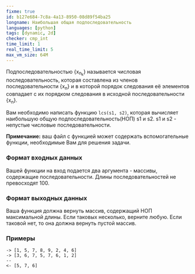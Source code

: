 ```yaml
---
fixme: true
id: b127e684-7c8a-4a13-8950-08d89f54ba25
longname: Наибольшая общая подпоследовательность
languages: [python]
tags: [dynamic, 2d]
checker: cmp_int
time_limit: 1
real_time_limit: 5
max_vm_size: 64M
---
```



Подпоследовательностью {x<sub>n<sub>k</sub></sub>} называется числовая последовательность, которая составлена из членов последовательности {x<sub>n</sub>} и в которой порядок следования её элементов совпадает с их порядком следования в исходной последовательности {x<sub>n</sub>}.

Вам необходимо написать функцию `lcs(s1, s2)`, которая вычисляет наибольшую общую подпоследовательность(НОП) s1 и s2. s1 и s2 - непустые числовые последовательности.

**Примечание:** ваш файл с функцией может содержать вспомогательные функции, необходимые Вам для решения задачи.

### Формат входных данных

Вашей функции на вход подается два аргумента - массивы, содержащие последовательности. Длины последовательностей не превосходят 100.

### Формат выходных данных

Ваша функция должна вернуть массив, содержащий НОП максимальной длины. Если таковых несколько, верните любую. Если таковой нет, то она должна вернуть пустой массив.

### Примеры

```
-> [1, 5, 7, 8, 9, 2, 4, 6]
-> [3, 6, 7, 5, 7, 6, 1, 2]
--
<- [5, 7, 6]
```
